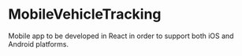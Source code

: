 # MobileVehicleTracking
Mobile app to be developed in React in order to support both iOS and Android platforms.
